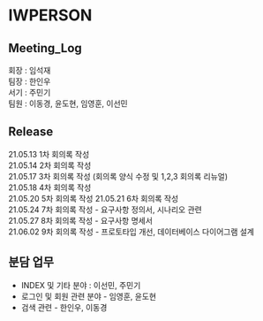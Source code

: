 # IWPERSON
## Meeting_Log  
회장 : 임석재  
팀장 : 한인우  
서기 : 주민기  
팀원 : 이동경, 윤도현, 임영훈, 이선민  

## Release
21.05.13 1차 회의록 작성  
21.05.14 2차 회의록 작성  
21.05.17 3차 회의록 작성 (회의록 양식 수정 및 1,2,3 회의록 리뉴얼)  
21.05.18 4차 회의록 작성  
21.05.20 5차 회의록 작성
21.05.21 6차 회의록 작성  
21.05.24 7차 회의록 작성 - 요구사항 정의서, 시나리오 관련  
21.05.27 8차 회의록 작성 - 요구사항 명세서  
21.06.02 9차 회의록 작성 - 프로토타입 개선, 데이터베이스 다이어그램 설계    
## 분담 업무
- INDEX 및 기타 분야 : 이선민, 주민기
- 로그인 및 회원 관련 분야 - 임영훈, 윤도현
- 검색 관련 - 한인우, 이동경
